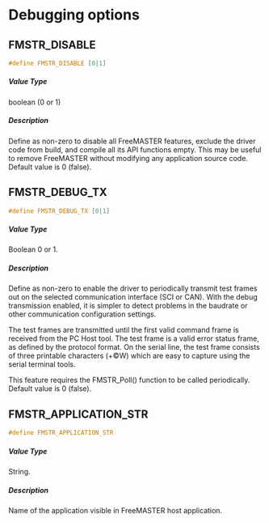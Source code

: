 # Debugging options

## FMSTR_DISABLE

```c
#define FMSTR_DISABLE [0|1]
```

##### Value Type

boolean (0 or 1)

##### Description

Define as non-zero to disable all FreeMASTER features, exclude the driver code from build, and compile all its API functions empty. This may be useful to remove FreeMASTER without modifying any application source code.
Default value is 0 (false).


## FMSTR_DEBUG_TX

```c
#define FMSTR_DEBUG_TX [0|1]
```

##### Value Type

Boolean 0 or 1.

##### Description

Define as non-zero to enable the driver to periodically transmit test frames out on the selected communication interface (SCI or CAN). With the debug transmission enabled, it is simpler to detect problems in the baudrate or other communication configuration settings. 

The test frames are transmitted until the first valid command frame is received from the PC Host tool. The test frame is a valid error status frame, as defined by the protocol format. On the serial line, the test frame consists of three printable characters (+©W) which are easy to capture using the serial terminal tools.

This feature requires the FMSTR_Poll() function to be called periodically.
Default value is 0 (false).

## FMSTR_APPLICATION_STR

```c
#define FMSTR_APPLICATION_STR
```

##### Value Type

String.

##### Description

Name of the application visible in FreeMASTER host application.


